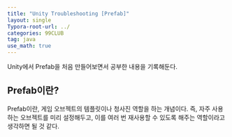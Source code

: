 ```yaml
---
title: "Unity Troubleshooting [Prefab]"
layout: single
Typora-root-url: ../
categories: 99CLUB
tag: java
use_math: true
---
```


Unity에서 Prefab을 처음 만들어보면서 공부한 내용을 기록해둔다.

## Prefab이란?

Prefab이란, 게임 오브젝트의 템플릿이나 청사진 역할을 하는 개념이다. 즉, 자주 사용하는 오브젝트를 미리 설정해두고, 이를 여러 번 재사용할 수 있도록 해주는 역할이라고 생각하면 될 것 같다.